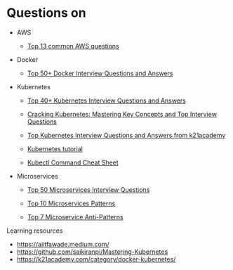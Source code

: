 # Questions on

- AWS

  - [Top 13 common AWS questions](https://ajitfawade.medium.com/how-to-ace-your-aws-interview-13-common-questions-and-answers-3fb0a6e4139f)

- Docker

  - [Top 50+ Docker Interview Questions and Answers](https://www.geeksforgeeks.org/docker-interview-questions/)

- Kubernetes

  - [Top 40+ Kubernetes Interview Questions and Answers](https://www.geeksforgeeks.org/kubernetes-interview-questions/)

  - [Cracking Kubernetes: Mastering Key Concepts and Top Interview Questions](https://ajitfawade.medium.com/cracking-kubernetes-mastering-key-concepts-and-top-interview-questions-1400e96dfced)

  - [Top Kubernetes Interview Questions and Answers from k21academy](https://k21academy.com/docker-kubernetes/most-asked-docker-kubernetes-interview-questions-and-answers/)

  - [Kubernetes tutorial](https://www.geeksforgeeks.org/kubernetes-tutorial/)

  - [Kubectl Command Cheat Sheet](https://www.geeksforgeeks.org/kubectl-cheatsheet/)

- Microservices

  - [Top 50 Microservices Interview Questions](https://www.geeksforgeeks.org/top-microservices-interview-questions/)

  - [Top 10 Microservices Patterns](https://www.geeksforgeeks.org/top-microservices-patterns/)

  - [Top 7 Microservice Anti-Patterns](https://www.geeksforgeeks.org/microservice-anti-patterns/)

Learning resources

- https://ajitfawade.medium.com/
- https://github.com/saikiranpi/Mastering-Kubernetes
- https://k21academy.com/category/docker-kubernetes/
